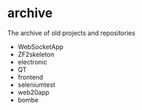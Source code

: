 # archive
The archive of old projects and repositories

- WebSocketApp
- ZF2skeleton
- electronic
- QT
- frontend
- seleniumtest
- web20app
- bombe
